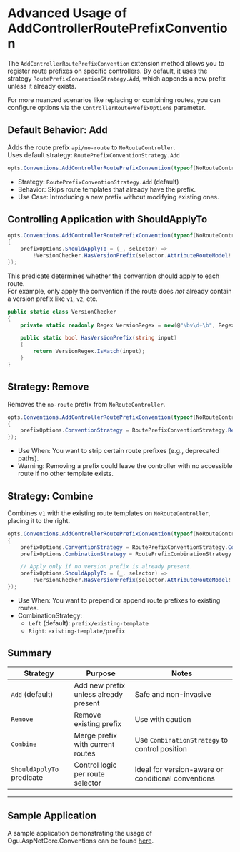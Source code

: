 
# Advanced Usage of AddControllerRoutePrefixConvention

The `AddControllerRoutePrefixConvention` extension method allows you to register route prefixes on specific controllers. By default, it uses the strategy `RoutePrefixConventionStrategy.Add`, which appends a new prefix unless it already exists.

For more nuanced scenarios like replacing or combining routes, you can configure options via the `ControllerRoutePrefixOptions` parameter.

## Default Behavior: Add

Adds the route prefix `api/no-route` to `NoRouteController`.  
Uses default strategy: `RoutePrefixConventionStrategy.Add`

```csharp
opts.Conventions.AddControllerRoutePrefixConvention(typeof(NoRouteController), "api/no-route");
```

- Strategy: `RoutePrefixConventionStrategy.Add` (default)  
- Behavior: Skips route templates that already have the prefix.  
- Use Case: Introducing a new prefix without modifying existing ones.

## Controlling Application with ShouldApplyTo

```csharp
opts.Conventions.AddControllerRoutePrefixConvention(typeof(NoRouteController), "no-route", prefixOptions =>
{
    prefixOptions.ShouldApplyTo = (_, selector) => 
        !VersionChecker.HasVersionPrefix(selector.AttributeRouteModel!.Template);
});
```

This predicate determines whether the convention should apply to each route.  
For example, only apply the convention if the route does *not* already contain a version prefix like `v1`, `v2`, etc.

```csharp
public static class VersionChecker
{
    private static readonly Regex VersionRegex = new(@"\bv\d+\b", RegexOptions.IgnoreCase | RegexOptions.Compiled);

    public static bool HasVersionPrefix(string input)
    {
        return VersionRegex.IsMatch(input);
    }
}
```

## Strategy: Remove

Removes the `no-route` prefix from `NoRouteController`.

```csharp
opts.Conventions.AddControllerRoutePrefixConvention(typeof(NoRouteController), "no-route", prefixOptions =>
{
    prefixOptions.ConventionStrategy = RoutePrefixConventionStrategy.Remove;
});
```

- Use When: You want to strip certain route prefixes (e.g., deprecated paths).  
- Warning: Removing a prefix could leave the controller with no accessible route if no other template exists.

## Strategy: Combine

Combines `v1` with the existing route templates on `NoRouteController`, placing it to the right.

```csharp
opts.Conventions.AddControllerRoutePrefixConvention(typeof(NoRouteController), "v1", prefixOptions =>
{
    prefixOptions.ConventionStrategy = RoutePrefixConventionStrategy.Combine;
    prefixOptions.CombinationStrategy = RoutePrefixCombinationStrategy.Right;

    // Apply only if no version prefix is already present.
    prefixOptions.ShouldApplyTo = (_, selector) =>
        !VersionChecker.HasVersionPrefix(selector.AttributeRouteModel!.Template);
});
```

- Use When: You want to prepend or append route prefixes to existing routes.  
- CombinationStrategy:  
  - `Left` (default): `prefix/existing-template`  
  - `Right`: `existing-template/prefix`

## Summary

| Strategy                   | Purpose                                      | Notes                                                |
|---------------------------|----------------------------------------------|------------------------------------------------------|
| `Add` (default)           | Add new prefix unless already present        | Safe and non-invasive                                |
| `Remove`                  | Remove existing prefix                       | Use with caution                                     |
| `Combine`                 | Merge prefix with current routes             | Use `CombinationStrategy` to control position        |
| `ShouldApplyTo` predicate | Control logic per route selector             | Ideal for version-aware or conditional conventions   |

---

## Sample Application
A sample application demonstrating the usage of Ogu.AspNetCore.Conventions can be found [here](https://github.com/ogulcanturan/Ogu.AspNetCore.Conventions/tree/master/samples/).
